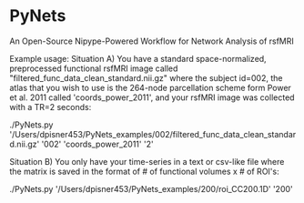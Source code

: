 # PyNets
An Open-Source Nipype-Powered Workflow for Network Analysis of rsfMRI

Example usage:
Situation A) You have a standard space-normalized, preprocessed functional rsfMRI image called 
"filtered_func_data_clean_standard.nii.gz" where the subject id=002, the atlas that you wish to
use is the 264-node parcellation scheme form Power et al. 2011 called 'coords_power_2011', and
your rsfMRI image was collected with a TR=2 seconds:

./PyNets.py '/Users/dpisner453/PyNets_examples/002/filtered_func_data_clean_standard.nii.gz' '002' 'coords_power_2011' '2'


Situation B) You only have your time-series in a text or csv-like file where the matrix is saved
in the format of # of functional volumes x # of ROI's:

./PyNets.py '/Users/dpisner453/PyNets_examples/200/roi_CC200.1D' '200'
